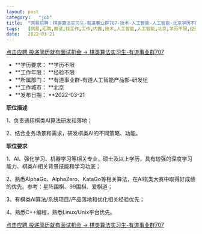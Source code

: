 ```yaml
---
layout:	post
category:	"job"
title:	"网易招聘：棋类算法实习生-有道事业群707-技术-人工智能-人工智能-北京学历不限经验不限"
tags:	[网易,招聘,面试,找工作,工作,内推,技术,人工智能,人工智能,北京,学历不限,经验不限]
date:	2022-03-21
---
```


[点击应聘 投递简历就有面试机会 ->  棋类算法实习生-有道事业群707](http://mobile.bole.netease.com/bole/boleDetail?id=39074&employeeId=346f03c3cda5f04c&key=all)



- **学历要求： **学历不限
- **工作年限： **经验不限
- **所属部门： **有道事业群-有道人工智能产品部-研发组
- **工作城市： **北京
- **发布日期： **2022-03-21



**职位描述**

1、负责通用棋类AI算法研发和落地；

2、结合业务场景和需求，研发棋类AI的不同策略、功能。



**职位要求**

1、AI、强化学习、机器学习等相关专业，硕士及以上学历，具有较强的深度学习能力、棋类AI相关背景技能和学习功底；

2、熟悉AlphaGo、AlphaZero、KataGo等相关算法，在AI棋类大赛中取得好成绩的优先。参考：星阵围棋、99围棋、爱棋道；

3、有棋类AI算法/系统项目/产品落地和优化相关经验优先；

4、熟悉C++编程，熟悉Linux/Unix平台优先。



[点击应聘 投递简历就有面试机会 ->  棋类算法实习生-有道事业群707](http://mobile.bole.netease.com/bole/boleDetail?id=39074&employeeId=346f03c3cda5f04c&key=all)